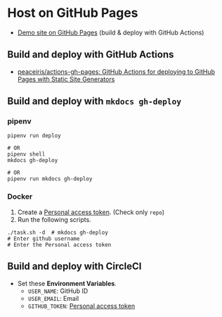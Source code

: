 # Host on GitHub Pages

- [Demo site on GitHub Pages] (build & deploy with GitHub Actions)



## Build and deploy with GitHub Actions

- [peaceiris/actions-gh-pages: GitHub Actions for deploying to GitHub Pages with Static Site Generators](https://github.com/peaceiris/actions-gh-pages)



## Build and deploy with `mkdocs gh-deploy`

### pipenv

```
pipenv run deploy

# OR
pipenv shell
mkdocs gh-deploy

# OR
pipenv run mkdocs gh-deploy
```

### Docker

1. Create a [Personal access token]. (Check only `repo`)
2. Run the following scripts.

```
./task.sh -d  # mkdocs gh-deploy
# Enter github username
# Enter the Personal access token
```



## Build and deploy with CircleCI

- Set these **Environment Variables**.
    - `USER_NAME`: GitHub ID
    - `USER_EMAIL`: Email
    - `GITHUB_TOKEN`: [Personal access token]



<!-- Internal References -->
<!-- External References -->
[Demo site on GitHub Pages]: https://peaceiris.github.io/mkdocs-material-boilerplate/
[Personal access token]: https://github.com/settings/tokens
